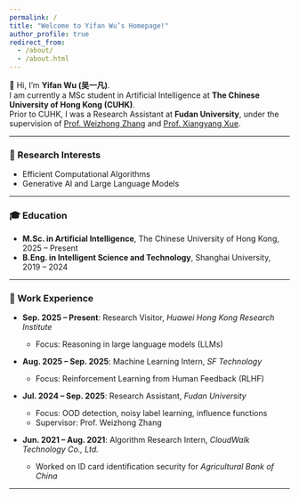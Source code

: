 ```yaml
---
permalink: /
title: "Welcome to Yifan Wu’s Homepage!"
author_profile: true
redirect_from: 
  - /about/
  - /about.html
---
```


👋 Hi, I’m **Yifan Wu (吴一凡)**.  
I am currently a MSc student in Artificial Intelligence at **The Chinese University of Hong Kong (CUHK)**.  
Prior to CUHK, I was a Research Assistant at **Fudan University**, under the supervision of [Prof. Weizhong Zhang](https://weizhonz.github.io/) and [Prof. Xiangyang Xue](https://scholar.google.com/citations?user=DTbhX6oAAAAJ&hl=en).  

---

### 🎯 Research Interests
- Efficient Computational Algorithms  
- Generative AI and Large Language Models  

---

### 🎓 Education
- **M.Sc. in Artificial Intelligence**, The Chinese University of Hong Kong, 2025 – Present  
- **B.Eng. in Intelligent Science and Technology**, Shanghai University, 2019 – 2024  

---

### 💼 Work Experience

- **Sep. 2025 – Present**: Research Visitor, *Huawei Hong Kong Research Institute*  
  * Focus: Reasoning in large language models (LLMs)  

- **Aug. 2025 – Sep. 2025**: Machine Learning Intern, *SF Technology*  
  * Focus: Reinforcement Learning from Human Feedback (RLHF)  

- **Jul. 2024 – Sep. 2025**: Research Assistant, *Fudan University*  
  * Focus: OOD detection, noisy label learning, influence functions  
  * Supervisor: Prof. Weizhong Zhang  

- **Jun. 2021 – Aug. 2021**: Algorithm Research Intern, *CloudWalk Technology Co., Ltd.*  
  * Worked on ID card identification security for *Agricultural Bank of China* 

---
